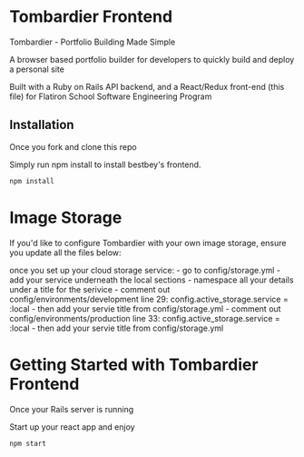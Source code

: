 # Tombardier Frontend

Tombardier - Portfolio Building Made Simple

A browser based portfolio builder for developers to quickly build and deploy a personal site


Built with a Ruby on Rails API backend, and a React/Redux front-end (this file) for Flatiron School Software Engineering Program


## Installation

Once you fork and clone this repo

Simply run npm install to install bestbey's frontend.

```bash
npm install
```

# Image Storage

If you'd like to configure Tombardier with your own image storage, ensure you update all the files below:

once you set up your cloud storage service:
    - go to config/storage.yml 
        - add your service underneath the local sections
        - namespace all your details under a title for the serivice
    - comment out config/environments/development
        line 29:
              config.active_storage.service = :local
        - then add your servie title from config/storage.yml
    - comment out config/environments/production
        line 33:
              config.active_storage.service = :local
        - then add your servie title from config/storage.yml

# Getting Started with Tombardier Frontend

Once your Rails server is running

Start up your react app and enjoy

```bash
npm start
```


<!-- npm install:
    - redux
    - redux-thunk
    - react-redux
    - activestorage
    - react-router-dom

## Usage -->

